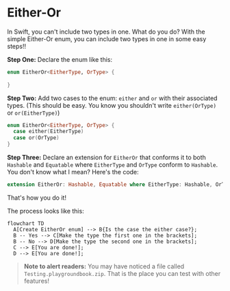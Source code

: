 # Either-Or

In Swift, you can't include two types in one. What do you do? With the simple Either-Or enum, you can include two types in one in some easy steps!!

**Step One:** Declare the enum like this:
```swift
enum EitherOr<EitherType, OrType> {
  
}
```

**Step Two:** Add two cases to the enum: `either` and `or` with their associated types. (This should be easy. You know you shouldn't write `either(OrType)` or `or(EitherType)`)
```swift
enum EitherOr<EitherType, OrType> {
  case either(EitherType)
  case or(OrType)
}
```

**Step Three:** Declare an extension for `EitherOr` that conforms it to both `Hashable` and `Equatable` where `EitherType` and `OrType` conform to `Hashable`. You don't know what I mean? Here's the code:
```swift
extension EitherOr: Hashable, Equatable where EitherType: Hashable, OrType: Hashable {}
```

That's how you do it!

The process looks like this:

```mermaid
flowchart TD
  A[Create EitherOr enum] --> B{Is the case the either case?};
  B -- Yes --> C[Make the type the first one in the brackets];
  B -- No --> D[Make the type the second one in the brackets];
  C --> E[You are done!];
  D --> E[You are done!];
```

> **Note to alert readers:** You may have noticed a file called `Testing.playgroundbook.zip`. That is the place you can test with other features!
